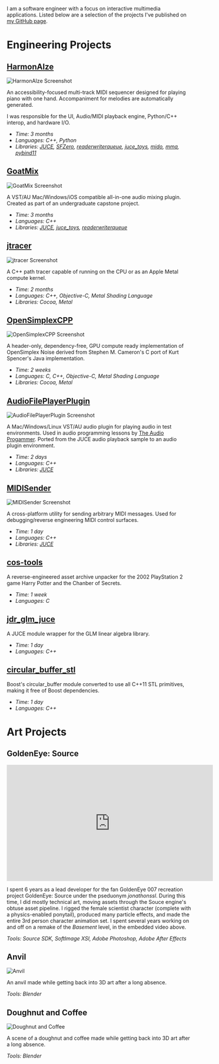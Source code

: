 I am a software engineer with a focus on interactive multimedia applications. Listed below are a selection of the projects I've published on [my GitHub page](https://github.com/jonathonracz).

# Engineering Projects

## [HarmonAIze](https://github.com/jonathonracz/harmonaize)

![HarmonAIze Screenshot](https://github.com/jonathonracz/harmonaize/blob/master/app/Design/screenshot.png?raw=true)

An accessibility-focused multi-track MIDI sequencer designed for playing piano with one hand. Accompaniment for melodies are automatically generated.

I was responsible for the UI, Audio/MIDI playback engine, Python/C++ interop, and hardware I/O.

- _Time: 3 months_
- _Languages: C++, Python_
- _Libraries: [JUCE](https://github.com/juce-framework/JUCE), [SFZero](https://github.com/jonathonracz/SFZeroModule), [readerwriterqueue](https://github.com/cameron314/readerwriterqueue), [juce_toys](https://github.com/jcredland/juce-toys), [mido](https://github.com/olemb/mido), [mma](https://github.com/infojunkie/mma), [pybind11](https://github.com/pybind/pybind11)_

## [GoatMix](https://github.com/jonathonracz/GoatMix)

![GoatMix Screenshot](https://github.com/jonathonracz/GoatMix/blob/master/Design/Screenshots/Gain.png?raw=true)

A VST/AU Mac/Windows/iOS compatible all-in-one audio mixing plugin. Created as part of an undergraduate capstone project.

- _Time: 3 months_
- _Languages: C++_
- _Libraries: [JUCE](https://github.com/juce-framework/JUCE), [juce_toys](https://github.com/jcredland/juce-toys), [readerwriterqueue](https://github.com/cameron314/readerwriterqueue)_

## [jtracer](https://github.com/jonathonracz/jtracer)

![jtracer Screenshot](https://github.com/jonathonracz/jtracer/blob/master/screenshot.png?raw=true)

A C++ path tracer capable of running on the CPU or as an Apple Metal compute kernel.

- _Time: 2 months_
- _Languages: C++, Objective-C, Metal Shading Language_
- _Libraries: Cocoa, Metal_

## [OpenSimplexCPP](https://github.com/jonathonracz/OpenSimplexCPP)

![OpenSimplexCPP Screenshot](https://github.com/jonathonracz/OpenSimplexCPP/blob/master/examples/screenshot.png?raw=true)

A header-only, dependency-free, GPU compute ready implementation of OpenSimplex Noise derived from Stephen M. Cameron's C port of Kurt Spencer's Java implementation.

- _Time: 2 weeks_
- _Languages: C, C++, Objective-C, Metal Shading Language_
- _Libraries: Cocoa, Metal_

## [AudioFilePlayerPlugin](https://github.com/jonathonracz/AudioFilePlayerPlugin)

![AudioFilePlayerPlugin Screenshot](https://github.com/jonathonracz/AudioFilePlayer/blob/master/AudioFilePlayerScreenshot.png?raw=true)

A Mac/Windows/Linux VST/AU audio plugin for playing audio in test environments. Used in audio programming lessons by [The Audio Progammer](https://youtu.be/YwSonmLAAzI?t=390). Ported from the JUCE audio playback sample to an audio plugin environment.

- _Time: 2 days_
- _Languages: C++_
- _Libraries: [JUCE](https://juce.com/)_

## [MIDISender](https://github.com/jonathonracz/MIDISender)

![MIDISender Screenshot](https://github.com/jonathonracz/MIDISender/blob/master/MIDISenderScreenshot.png?raw=true)

A cross-platform utility for sending arbitrary MIDI messages. Used for debugging/reverse engineering MIDI control surfaces.

- _Time: 1 day_
- _Languages: C++_
- _Libraries: [JUCE](https://github.com/juce-framework/JUCE)_

## [cos-tools](https://github.com/jonathonracz/cos-tools)

A reverse-engineered asset archive unpacker for the 2002 PlayStation 2 game Harry Potter and the Chanber of Secrets.

- _Time: 1 week_
- _Languages: C_

## [jdr_glm_juce](https://github.com/jonathonracz/jdr_glm_juce)

A JUCE module wrapper for the GLM linear algebra library.

- _Time: 1 day_
- _Languages: C++_

## [circular_buffer_stl](https://github.com/jonathonracz/circular_buffer_stl)

Boost's circular_buffer module converted to use all C++11 STL primitives, making it free of Boost dependencies.

- _Time: 1 day_
- _Languages: C++_

# Art Projects

## GoldenEye: Source

<iframe frameborder="0" height="315" src="https://www.youtube.com/embed/9dXj1w9cmtM" width="560"></iframe>

I spent 6 years as a lead developer for the fan GoldenEye 007 recreation project GoldenEye: Source under the pseduonym _jonathonssl_. During this time, I did mostly technical art, moving assets through the Souce engine's obtuse asset pipeline. I rigged the female scientist character (complete with a physics-enabled ponytail), produced many particle effects, and made the entire 3rd person character animation set. I spent several years working on and off on a remake of the _Basement_ level, in the embedded video above.

_Tools: Source SDK, SoftImage XSI, Adobe Photoshop, Adobe After Effects_

## Anvil

![Anvil](anvil.png)

An anvil made while getting back into 3D art after a long absence.

_Tools: Blender_

## Doughnut and Coffee

![Doughnut and Coffee](doughnut_coffee.png)

A scene of a doughnut and coffee made while getting back into 3D art after a long absence.

_Tools: Blender_
